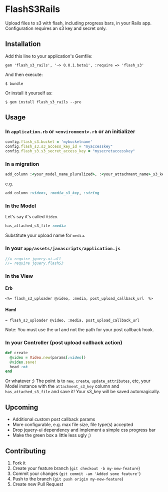 # FlashS3Rails

Upload files to s3 with flash, including progress bars, in your Rails app.  Configuration requires an s3 key and secret only.

## Installation

Add this line to your application's Gemfile:

    gem 'flash_s3_rails', '~> 0.0.1.beta1', :require => 'flash_s3'

And then execute:

    $ bundle

Or install it yourself as:

    $ gem install flash_s3_rails --pre

## Usage

### In `application.rb` or `<environment>.rb` or an initializer

``` ruby
config.flash_s3.bucket = 'mybucketname'
config.flash_s3.s3_access_key_id = "myaccesskey"
config.flash_s3.s3_secret_access_key = "mysecretaccesskey"
```

### In a migration

``` ruby
add_column :<your_model_name_pluralized>, :<your_attachment_name>_s3_key :string
```

e.g.

``` ruby
add_column :videos, :media_s3_key, :string
```

### In the Model

Let's say it's called `Video`.

``` ruby
has_attached_s3_file :media
```

Substitute your upload name for `media`.

### In your `app/assets/javascripts/application.js`

``` js
//= require jquery.ui.all
//= require jquery.flashS3
```

### In the View

#### Erb

``` erb
<%= flash_s3_uploader @video, :media, post_upload_callback_url  %>
```

#### Haml

``` haml
= flash_s3_uploader @video, :media, post_upload_callback_url
```

Note: You must use the url and not the path for your post callback hook.

### In your Controller (post upload callback action)

``` ruby
def create
  @video = Video.new(params[:video])
  @video.save!
  head :ok
end
```

Or whatever ;)  The point is to `new`, `create`, `update_attributes`, etc, your Model instance with the `attachment_s3_key` column and `has_attached_s3_file` and save it!  Your s3_key will be saved automagically.

## Upcoming

* Additional _custom_ post callback params
* More configurable, e.g. max file size, file type(s) accepted
* Drop jquery-ui dependency and implement a simple css progress bar
* Make the green box a little less ugly ;)

## Contributing

1. Fork it
2. Create your feature branch (`git checkout -b my-new-feature`)
3. Commit your changes (`git commit -am 'Added some feature'`)
4. Push to the branch (`git push origin my-new-feature`)
5. Create new Pull Request
